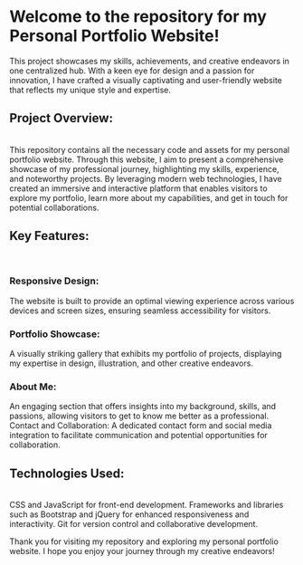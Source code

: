 <h1>Welcome to the repository for my Personal Portfolio Website!</h1>  This project showcases my skills, achievements, and creative endeavors in one centralized hub. With a keen eye for design and a passion for innovation, I have crafted a visually captivating and user-friendly website that reflects my unique style and expertise.

<b><h2>Project Overview:</h2></b></br>
This repository contains all the necessary code and assets for my personal portfolio website. Through this website, I aim to present a comprehensive showcase of my professional journey, highlighting my skills, experience, and noteworthy projects. By leveraging modern web technologies, I have created an immersive and interactive platform that enables visitors to explore my portfolio, learn more about my capabilities, and get in touch for potential collaborations.

<b><h2>Key Features:</h2></b></br>
<b><h3>Responsive Design:</h3></b>The website is built to provide an optimal viewing experience across various devices and screen sizes, ensuring seamless accessibility for visitors.
<b><h3>Portfolio Showcase:</h3></b> A visually striking gallery that exhibits my portfolio of projects, displaying my expertise in design, illustration, and other creative endeavors.
<b><h3>About Me:</h3></b>An engaging section that offers insights into my background, skills, and passions, allowing visitors to get to know me better as a professional.
Contact and Collaboration: A dedicated contact form and social media integration to facilitate communication and potential opportunities for collaboration.
<b><h2>Technologies Used:</h2></b></br>
CSS and JavaScript for front-end development.
Frameworks and libraries such as Bootstrap and jQuery for enhanced responsiveness and interactivity.
Git for version control and collaborative development.
 
Thank you for visiting my repository and exploring my personal portfolio website. I hope you enjoy your journey through my creative endeavors!
